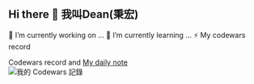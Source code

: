 ## Hi there 👋 我叫Dean(秉宏)



🔭 I’m currently working on ...
🌱 I’m currently learning ...
⚡ My codewars record

  Codewars record and  [My daily note](https://github.com/GustavoFringgg/daily_codewar_note)<br />
  ![我的 Codewars 記錄](https://www.codewars.com/users/Dean%20Tsai/badges/large)


